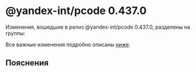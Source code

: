 # @yandex-int/pcode 0.437.0

<!-- ЧЕЛОВЕЧЕСКОЕ ВСТУПЛЕНИЕ -->

Изменения, вошедшие в релиз @yandex-int/pcode 0.437.0, разделены на группы:

Все важные изменения подробно описаны [ниже](#Пояснения).

## Пояснения

